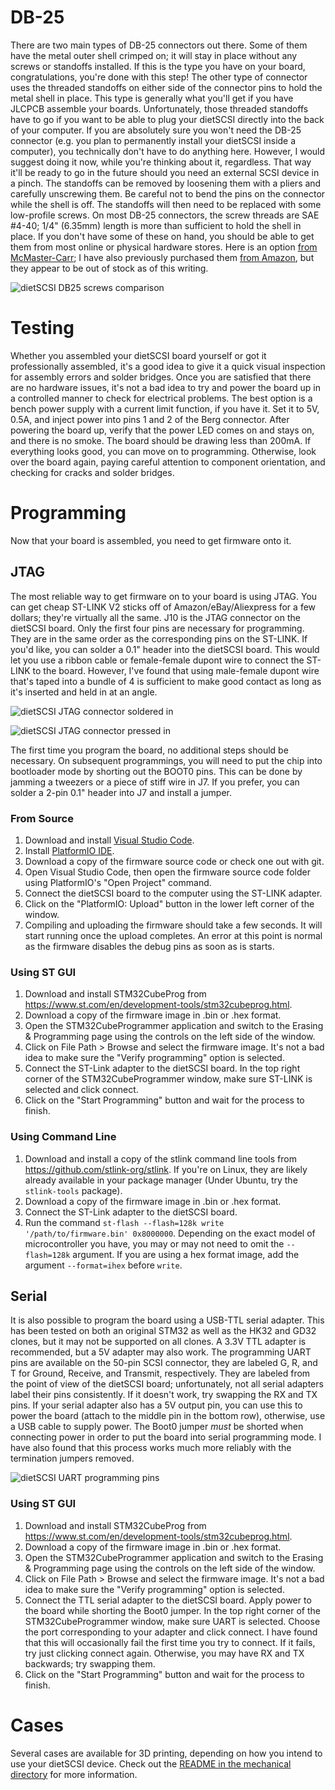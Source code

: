 DB-25
==========

There are two main types of DB-25 connectors out there.  Some of them have the metal outer shell crimped on; it will stay in place without any screws or standoffs installed.  If this is the type you have on your board, congratulations, you're done with this step!  The other type of connector uses the threaded standoffs on either side of the connector pins to hold the metal shell in place.  This type is generally what you'll get if you have JLCPCB assemble your boards.  Unfortunately, those threaded standoffs have to go if you want to be able to plug your dietSCSI directly into the back of your computer.  If you are absolutely sure you won't need the DB-25 connector (e.g. you plan to permanently install your dietSCSI inside a computer), you technically don't have to do anything here.  However, I would suggest doing it now, while you're thinking about it, regardless.  That way it'll be ready to go in the future should you need an external SCSI device in a pinch.
The standoffs can be removed by loosening them with a pliers and carefully unscrewing them.  Be careful not to bend the pins on the connector while the shell is off.  The standoffs will then need to be replaced with some low-profile screws.  On most DB-25 connectors, the screw threads are SAE #4-40; 1/4" (6.35mm) length is more than sufficient to hold the shell in place.  If you don't have some of these on hand, you should be able to get them from most online or physical hardware stores.  Here is an option [from McMaster-Carr](https://www.mcmaster.com/92949A106/); I have also previously purchased them [from Amazon](https://smile.amazon.com/gp/product/B07TM4Y5CB/), but they appear to be out of stock as of this writing.

![dietSCSI DB25 screws comparison](https://github.com/ArrestedLightning/dietSCSI/blob/main/docs/db25_screws.jpg)

Testing
=========

Whether you assembled your dietSCSI board yourself or got it professionally assembled, it's a good idea to give it a quick visual inspection for assembly errors and solder bridges.  Once you are satisfied that there are no hardware issues, it's not a bad idea to try and power the board up in a controlled manner to check for electrical problems.  The best option is a bench power supply with a current limit function, if you have it.  Set it to 5V, 0.5A, and inject power into pins 1 and 2 of the Berg connector.  After powering the board up, verify that the power LED comes on and stays on, and there is no smoke.  The board should be drawing less than 200mA.  If everything looks good, you can move on to programming.  Otherwise, look over the board again, paying careful attention to component orientation, and checking for cracks and solder bridges.

Programming
==========

Now that your board is assembled, you need to get firmware onto it.

JTAG
----------

The most reliable way to get firmware on to your board is using JTAG.  You can get cheap ST-LINK V2 sticks off of Amazon/eBay/Aliexpress for a few dollars; they're virtually all the same.  J10 is the JTAG connector on the dietSCSI board.  Only the first four pins are necessary for programming.  They are in the same order as the corresponding pins on the ST-LINK.  If you'd like, you can solder a 0.1" header into the dietSCSI board.  This would let you use a ribbon cable or female-female dupont wire to connect the ST-LINK to the board.  However, I've found that using male-female dupont wire that's taped into a bundle of 4 is sufficient to make good contact as long as it's inserted and held in at an angle.

![dietSCSI JTAG connector soldered in](https://github.com/ArrestedLightning/dietSCSI/blob/main/docs/jtag_soldered.jpg)

![dietSCSI JTAG connector pressed in](https://github.com/ArrestedLightning/dietSCSI/blob/main/docs/jtag_press.jpg)

The first time you program the board, no additional steps should be necessary.  On subsequent programmings, you will need to put the chip into bootloader mode by shorting out the BOOT0 pins.  This can be done by jamming a tweezers or a piece of stiff wire in J7.  If you prefer, you can solder a 2-pin 0.1" header into J7 and install a jumper.

### From Source

1. Download and install [Visual Studio Code](https://code.visualstudio.com/).
2. Install [PlatformIO IDE](https://platformio.org/install/ide?install=vscode).
3. Download a copy of the firmware source code or check one out with git.
4. Open Visual Studio Code, then open the firmware source code folder using PlatformIO's "Open Project" command.
5. Connect the dietSCSI board to the computer using the ST-LINK adapter.
6. Click on the "PlatformIO: Upload" button in the lower left corner of the window.
7. Compiling and uploading the firmware should take a few seconds.  It will start running once the upload completes.  An error at this point is normal as the firmware disables the debug pins as soon as is starts.


### Using ST GUI

1. Download and install STM32CubeProg from https://www.st.com/en/development-tools/stm32cubeprog.html.
2. Download a copy of the firmware image in .bin or .hex format.
3. Open the STM32CubeProgrammer application and switch to the Erasing & Programming page using the controls on the left side of the window.
4. Click on File Path > Browse and select the firmware image.  It's not a bad idea to make sure the "Verify programming" option is selected.
5. Connect the ST-Link adapter to the dietSCSI board.  In the top right corner of the STM32CubeProgrammer window, make sure ST-LINK is selected and click connect.
6. Click on the "Start Programming" button and wait for the process to finish.

### Using Command Line

1. Download and install a copy of the stlink command line tools from https://github.com/stlink-org/stlink.  If you're on Linux, they are likely already available in your package manager (Under Ubuntu, try the `stlink-tools` package).
2. Download a copy of the firmware image in .bin or .hex format.
3. Connect the ST-Link adapter to the dietSCSI board.
4. Run the command `st-flash --flash=128k write '/path/to/firmware.bin' 0x8000000`.  Depending on the exact model of microcontroller you have, you may or may not need to omit the `--flash=128k` argument.  If you are using a hex format image, add the argument `--format=ihex` before `write`.

Serial
----------

It is also possible to program the board using a USB-TTL serial adapter.  This has been tested on both an original STM32 as well as the HK32 and GD32 clones, but it may not be supported on all clones.  A 3.3V TTL adapter is recommended, but a 5V adapter may also work.  The programming UART pins are available on the 50-pin SCSI connector, they are labeled G, R, and T for Ground, Receive, and Transmit, respectively.  They are labeled from the point of view of the dietSCSI board; unfortunately, not all serial adapters label their pins consistently.  If it doesn't work, try swapping the RX and TX pins.  If your serial adapter also has a 5V output pin, you can use this to power the board (attach to the middle pin in the bottom row), otherwise, use a USB cable to supply power.  The Boot0 jumper _must_ be shorted when connecting power in order to put the board into serial programming mode.  I have also found that this process works much more reliably with the termination jumpers removed.

![dietSCSI UART programming pins](https://github.com/ArrestedLightning/dietSCSI/blob/main/docs/uart_prog_pins.jpg)

### Using ST GUI

1. Download and install STM32CubeProg from https://www.st.com/en/development-tools/stm32cubeprog.html.
2. Download a copy of the firmware image in .bin or .hex format.
3. Open the STM32CubeProgrammer application and switch to the Erasing & Programming page using the controls on the left side of the window.
4. Click on File Path > Browse and select the firmware image.  It's not a bad idea to make sure the "Verify programming" option is selected.
5. Connect the TTL serial adapter to the dietSCSI board.  Apply power to the board while shorting the Boot0 jumper.  In the top right corner of the STM32CubeProgrammer window, make sure UART is selected.  Choose the port corresponding to your adapter and click connect.  I have found that this will occasionally fail the first time you try to connect.  If it fails, try just clicking connect again.  Otherwise, you may have RX and TX backwards; try swapping them.
6. Click on the "Start Programming" button and wait for the process to finish.


Cases
==========

Several cases are available for 3D printing, depending on how you intend to use your dietSCSI device.  Check out the [README in the mechanical directory](https://github.com/ArrestedLightning/dietSCSI/blob/main/mechanical/README.md) for more information.